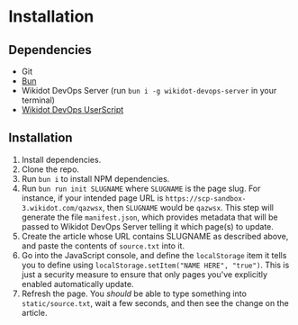 # Installation

## Dependencies

- Git
- [Bun](https://bun.sh/)
- Wikidot DevOps Server (run `bun i -g wikidot-devops-server` in your terminal)
- [Wikidot DevOps UserScript](https://github.com/radian628/wikidot-usertools/raw/refs/heads/main/build/wikidot-devops/wikidot-devops.user.js)

## Installation

1. Install dependencies.
2. Clone the repo.
3. Run `bun i` to install NPM dependencies.
4. Run `bun run init SLUGNAME` where `SLUGNAME` is the page slug. For instance, if your intended page URL is `https://scp-sandbox-3.wikidot.com/qazwsx`, then `SLUGNAME` would be `qazwsx`. This step will generate the file `manifest.json`, which provides metadata that will be passed to Wikidot DevOps Server telling it which page(s) to update.
5. Create the article whose URL contains SLUGNAME as described above, and paste the contents of `source.txt` into it.
6. Go into the JavaScript console, and define the `localStorage` item it tells you to define using `localStorage.setItem("NAME HERE", "true")`. This is just a security measure to ensure that only pages you've explicitly enabled automatically update.
7. Refresh the page. You _should_ be able to type something into `static/source.txt`, wait a few seconds, and then see the change on the article.
